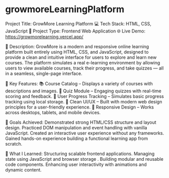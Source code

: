 # growmoreLearningPlatform

Project Title: GrowMore Learning Platform 💻 Tech Stack: HTML, CSS, JavaScript 🧩 Project Type: Frontend Web Application 🌐 Live Demo: https://growmorelearning.vercel.app/

📄 Description: GrowMore is a modern and responsive online learning platform built entirely using HTML, CSS, and JavaScript, designed to provide a clean and intuitive interface for users to explore and learn new courses. The platform simulates a real e-learning environment by allowing users to view available courses, track their progress, and take quizzes — all in a seamless, single-page interface.

🚀 Key Features: 📚 Course Catalog – Displays a variety of courses with descriptions and images. 🧠 Quiz Module – Engaging quizzes with real-time scoring and feedback. 🧾 User Progress Tracking – Simulates basic progress tracking using local storage. 🎯 Clean UI/UX – Built with modern web design principles for a user-friendly experience. 📱 Responsive Design – Works across desktops, tablets, and mobile devices.

🎯 Goals Achieved: Demonstrated strong HTML/CSS structure and layout design. Practiced DOM manipulation and event handling with vanilla JavaScript. Created an interactive user experience without any frameworks. Gained hands-on experience building a functional learning app from scratch.

🧠 What I Learned: Structuring scalable frontend applications. Managing state using JavaScript and browser storage . Building modular and reusable code components. Enhancing user interactivity with animations and dynamic content.
